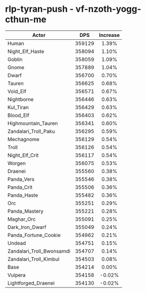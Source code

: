 # rlp-tyran-push - vf-nzoth-yogg-cthun-me
| Actor | DPS | Increase |
|---|:---:|:---:|
|Human|359129|1.39%|
|Night_Elf_Haste|358094|1.10%|
|Goblin|358059|1.09%|
|Gnome|357889|1.04%|
|Dwarf|356700|0.70%|
|Tauren|356625|0.68%|
|Void_Elf|356571|0.67%|
|Nightborne|356446|0.63%|
|Kul_Tiran|356429|0.63%|
|Blood_Elf|356403|0.62%|
|Highmountain_Tauren|356341|0.60%|
|Zandalari_Troll_Paku|356295|0.59%|
|Mechagnome|356129|0.54%|
|Troll|356126|0.54%|
|Night_Elf_Crit|356117|0.54%|
|Worgen|356075|0.53%|
|Draenei|355560|0.38%|
|Panda_Vers|355546|0.38%|
|Panda_Crit|355506|0.36%|
|Panda_Haste|355482|0.36%|
|Orc|355251|0.29%|
|Panda_Mastery|355221|0.28%|
|Maghar_Orc|355091|0.25%|
|Dark_Iron_Dwarf|355049|0.24%|
|Panda_Fortune_Cookie|354962|0.21%|
|Undead|354751|0.15%|
|Zandalari_Troll_Bwonsamdi|354707|0.14%|
|Zandalari_Troll_Kimbul|354503|0.08%|
|Base|354214|0.00%|
|Vulpera|354158|-0.02%|
|Lightforged_Draenei|354130|-0.02%|
